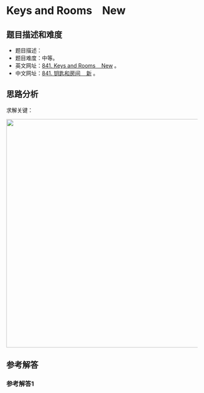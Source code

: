 # Keys and Rooms    New

## 题目描述和难度
+ 题目描述：
+ 题目难度：中等。
+ 英文网址：[841. Keys and Rooms    New](https://leetcode.com/problems/keys-and-rooms/description/)  。
+ 中文网址：[841. 钥匙和房间    新](https://leetcode-cn.com/problems/keys-and-rooms/description/)  。
## 思路分析
求解关键：

<img src="https://liweiwei1419.github.io/images/leetcode-solution/" width="600">

## 参考解答
### 参考解答1

```java

```